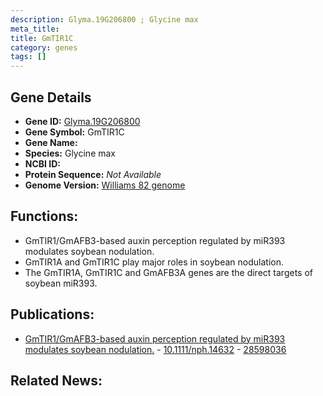 ```yaml
---
description: Glyma.19G206800 ; Glycine max
meta_title:
title: GmTIR1C
category: genes
tags: []
---
```


## Gene Details
- **Gene ID:**	[Glyma.19G206800](https://www.maizegdb.org/gene_center/gene/Glyma.19G206800)
- **Gene Symbol:** GmTIR1C
- **Gene Name:** 
- **Species:** Glycine max
- **NCBI ID:** [  ]()
- **Protein Sequence:** *Not Available*
- **Genome Version:** [Williams 82 genome]()

## Functions:
   - GmTIR1/GmAFB3-based auxin perception regulated by miR393 modulates soybean nodulation.
   - GmTIR1A and GmTIR1C play major roles in soybean nodulation.
   - The GmTIR1A, GmTIR1C and GmAFB3A genes are the direct targets of soybean miR393.

## Publications:
   - [GmTIR1/GmAFB3-based auxin perception regulated by miR393 modulates soybean nodulation.]( https://nph.onlinelibrary.wiley.com/doi/10.1111/nph.14632 ) - [10.1111/nph.14632]( https://nph.onlinelibrary.wiley.com/doi/10.1111/nph.14632 ) - [28598036](https://pubmed.ncbi.nlm.nih.gov/28598036/)

## Related News:
